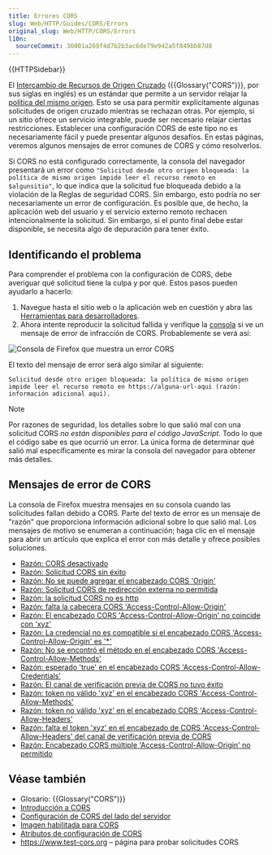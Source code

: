 ```yaml
---
title: Errores CORS
slug: Web/HTTP/Guides/CORS/Errors
original_slug: Web/HTTP/CORS/Errors
l10n:
  sourceCommit: 36001a269f4d7b2b3ac6de79e942a5f849bb87d8
---
```


{{HTTPSidebar}}

El [Intercambio de Recursos de Origen Cruzado](/es/docs/Web/HTTP/Guides/CORS) ({{Glossary("CORS")}}, por sus siglas en inglés) es un estándar que permite a un servidor relajar la [política del mismo origen](/es/docs/Web/Security/Same-origin_policy). Esto se usa para permitir explícitamente algunas solicitudes de origen cruzado mientras se rechazan otras. Por ejemplo, si un sitio ofrece un servicio integrable, puede ser necesario relajar ciertas restricciones. Establecer una configuración CORS de este tipo no es necesariamente fácil y puede presentar algunos desafíos. En estas páginas, veremos algunos mensajes de error comunes de CORS y cómo resolverlos.

Si CORS no está configurado correctamente, la consola del navegador presentará un error como `"Solicitud desde otro origen bloqueada: la política de mismo origen impide leer el recurso remoto en $algunsitio"`, lo que indica que la solicitud fue bloqueada debido a la violación de la Reglas de seguridad CORS. Sin embargo, esto podría no ser necesariamente un error de configuración. Es posible que, de hecho, la aplicación web del usuario y el servicio externo remoto rechacen intencionalmente la solicitud. Sin embargo, si el punto final debe estar disponible, se necesita algo de depuración para tener éxito.

## Identificando el problema

Para comprender el problema con la configuración de CORS, debe averiguar qué solicitud tiene la culpa y por qué. Estos pasos pueden ayudarlo a hacerlo:

1. Navegue hasta el sitio web o la aplicación web en cuestión y abra las [Herramientas para desarrolladores](https://firefox-source-docs.mozilla.org/devtools-user/index.html).
2. Ahora intente reproducir la solicitud fallida y verifique la [consola](https://firefox-source-docs.mozilla.org/devtools-user/web_console/index.html) si ve un mensaje de error de infracción de CORS. Probablemente se verá así:

![Consola de Firefox que muestra un error CORS](cors-error2.png)

El texto del mensaje de error será algo similar al siguiente:

```
Solicitud desde otro origen bloqueada: la política de mismo origen
impide leer el recurso remoto en https://alguna-url-aqui (razón:
información adicional aquí).
```

> [!NOTE]
> Por razones de seguridad, los detalles sobre lo que salió mal con una solicitud CORS _no están disponibles para el código JavaScript_. Todo lo que el código sabe es que ocurrió un error. La única forma de determinar qué salió mal específicamente es mirar la consola del navegador para obtener más detalles.

## Mensajes de error de CORS

La consola de Firefox muestra mensajes en su consola cuando las solicitudes fallan debido a CORS. Parte del texto de error es un mensaje de "razón" que proporciona información adicional sobre lo que salió mal. Los mensajes de motivo se enumeran a continuación; haga clic en el mensaje para abrir un artículo que explica el error con más detalle y ofrece posibles soluciones.

- [Razón: CORS desactivado](/es/docs/Web/HTTP/CORS/Errors/CORSDisabled)
- [Razón: Solicitud CORS sin éxito](/es/docs/Web/HTTP/Guides/CORS/Errors/CORSDidNotSucceed)
- [Razón: No se puede agregar el encabezado CORS 'Origin'](/es/docs/Web/HTTP/CORS/Errors/CORSOriginHeaderNotAdded)
- [Razón: Solicitud CORS de redirección externa no permitida](/es/docs/Web/HTTP/CORS/Errors/CORSExternalRedirectNotAllowed)
- [Razón: la solicitud CORS no es http](/es/docs/Web/HTTP/Guides/CORS/Errors/CORSRequestNotHttp)
- [Razón: falta la cabecera CORS 'Access-Control-Allow-Origin'](/es/docs/Web/HTTP/Guides/CORS/Errors/CORSMissingAllowOrigin)
- [Razón: El encabezado CORS 'Access-Control-Allow-Origin' no coincide con 'xyz'](/es/docs/Web/HTTP/CORS/Errors/CORSAllowOriginNotMatchingOrigin)
- [Razón: La credencial no es compatible si el encabezado CORS 'Access-Control-Allow-Origin' es '\*'](/es/docs/Web/HTTP/CORS/Errors/CORSNotSupportingCredentials)
- [Razón: No se encontró el método en el encabezado CORS 'Access-Control-Allow-Methods'](/es/docs/Web/HTTP/CORS/Errors/CORSMethodNotFound)
- [Razón: esperado 'true' en el encabezado CORS 'Access-Control-Allow-Credentials'](/es/docs/Web/HTTP/CORS/Errors/CORSMIssingAllowCredentials)
- [Razón: El canal de verificación previa de CORS no tuvo éxito](/es/docs/Web/HTTP/Guides/CORS/Errors/CORSPreflightDidNotSucceed)
- [Razón: token no válido 'xyz' en el encabezado CORS 'Access-Control-Allow-Methods'](/es/docs/Web/HTTP/CORS/Errors/CORSInvalidAllowMethod)
- [Razón: token no válido 'xyz' en el encabezado CORS 'Access-Control-Allow-Headers'](/es/docs/Web/HTTP/CORS/Errors/CORSInvalidAllowHeader)
- [Razón: falta el token 'xyz' en el encabezado de CORS 'Access-Control-Allow-Headers' del canal de verificación previa de CORS](/es/docs/Web/HTTP/CORS/Errors/CORSMissingAllowHeaderFromPreflight)
- [Razón: Encabezado CORS múltiple 'Access-Control-Allow-Origin' no permitido](/es/docs/Web/HTTP/CORS/Errors/CORSMultipleAllowOriginNotAllowed)

## Véase también

- Glosario: {{Glossary("CORS")}}
- [Introducción a CORS](/es/docs/Web/HTTP/Guides/CORS)
- [Configuración de CORS del lado del servidor](/es/docs/Web/HTTP/Guides/CORS)
- [Imagen habilitada para CORS](/es/docs/Web/HTML/How_to/CORS_enabled_image)
- [Atributos de configuración de CORS](/es/docs/Web/HTML/Reference/Attributes/crossorigin)
- <https://www.test-cors.org> – página para probar solicitudes CORS
